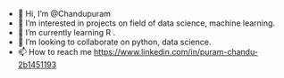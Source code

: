 - 👋 Hi, I’m @Chandupuram
- 👀 I’m interested in  projects on field of data science, machine learning.
- 🌱 I’m currently learning R .
- 💞️ I’m looking to collaborate on python, data science.
- 📫 How to reach me https://www.linkedin.com/in/puram-chandu-2b1451193


<!---
Chandupuram/Chandupuram is a ✨ special ✨ repository because its `README.md` (this file) appears on your GitHub profile.
You can click the Preview link to take a look at your changes.
--->
